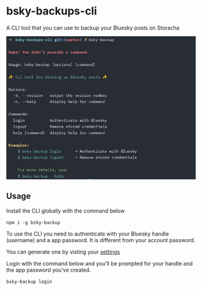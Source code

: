 # bsky-backups-cli

A CLI tool that you can use to backup your Bluesky posts on Storacha

![Bluesky backups CLI help interface](./public/bsky-backup.png)

## Usage

Install the CLI globally with the command below

```shell
npm i -g bsky-backup
```

To use the CLI you need to authenticate with your Bluesky handle (username) and a app password. It is different from your account password.

You can generate one by visting your [settings](https://bsky.app/settings/app-passwords)

Login with the command below and you'll be prompted for your handle and the app password you've created.

```shell
bsky-backup login
```
